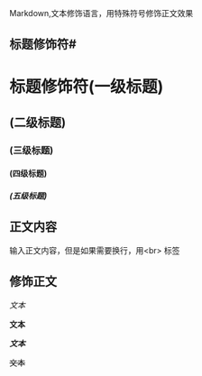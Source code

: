 Markdown,文本修饰语言，用特殊符号修饰正文效果<br>


## 标题修饰符\#

# 标题修饰符(一级标题)
## (二级标题)
### (三级标题)
#### (四级标题)
##### (五级标题)


## 正文内容

 输入正文内容，但是如果需要换行，用\<br\> 标签

## 修饰正文

 *文本*

 **文本**

 ***文本***

 ~~文本~~
